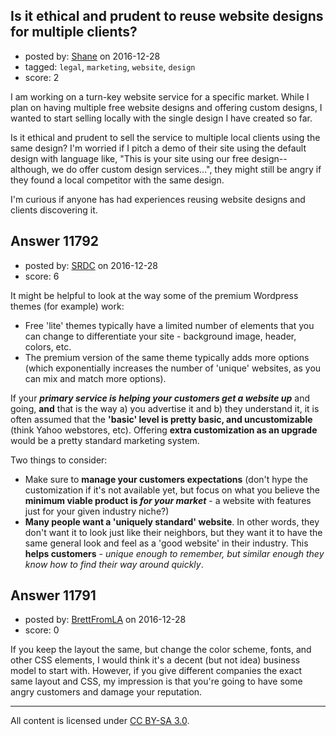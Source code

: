 ## Is it ethical and prudent to reuse website designs for multiple clients?

- posted by: [Shane](https://stackexchange.com/users/2496339/shane) on 2016-12-28
- tagged: `legal`, `marketing`, `website`, `design`
- score: 2

I am working on a turn-key website service for a specific market. While I plan on having multiple free website designs and offering custom designs, I wanted to start selling locally with the single design I have created so far.

Is it ethical and prudent to sell the service to multiple local clients using the same design? I'm worried if I pitch a demo of their site using the default design with language like, "This is your site using our free design--although, we do offer custom design services...", they might still be angry if they found a local competitor with the same design.

I'm curious if anyone has had experiences reusing website designs and clients discovering it.


## Answer 11792

- posted by: [SRDC](https://stackexchange.com/users/5438059/srdc) on 2016-12-28
- score: 6

It might be helpful to look at the way some of the premium Wordpress themes (for example) work:

 - Free 'lite' themes typically have a limited number of elements that you can change to differentiate your site - background image, header, colors, etc.
 - The premium version of the same theme typically adds more options (which exponentially increases the number of 'unique' websites, as you can mix and match more options).

If your ***primary service is helping your customers get a website up*** and going, **and** that is the way a) you advertise it and b) they understand it, it is often assumed that the **'basic' level is pretty basic, and uncustomizable** (think Yahoo webstores, etc). Offering **extra customization as an upgrade** would be a pretty standard marketing system.

Two things to consider:

 - Make sure to **manage your customers expectations** (don't hype the customization if it's not available yet, but focus on what you believe the **minimum viable product is *for your market*** - a website with features just for your given industry niche?)
 - **Many people want a 'uniquely standard' website**. In other words, they don't want it to look just like their neighbors, but they want it to have the same general look and feel as a 'good website' in their industry. This **helps customers** - *unique enough to remember, but similar enough they know how to find their way around quickly*.


## Answer 11791

- posted by: [BrettFromLA](https://stackexchange.com/users/2813127/brettfromla) on 2016-12-28
- score: 0

If you keep the layout the same, but change the color scheme, fonts, and other CSS elements, I would think it's a decent (but not idea) business model to start with. However, if you give different companies the exact same layout and CSS, my impression is that you're going to have some angry customers and damage your reputation.



---

All content is licensed under [CC BY-SA 3.0](https://creativecommons.org/licenses/by-sa/3.0/).
